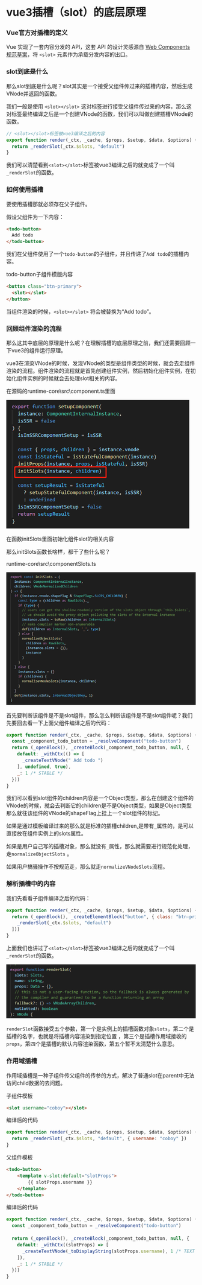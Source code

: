 # vue3插槽（slot）的底层原理

### Vue官方对插槽的定义

Vue 实现了一套内容分发的 API，这套 API 的设计灵感源自 [Web Components 规范草案](https://github.com/w3c/webcomponents/blob/gh-pages/proposals/Slots-Proposal.md)，将 `<slot>` 元素作为承载分发内容的出口。 

### slot到底是什么

那么slot到底是什么呢？slot其实是一个接受父组件传过来的插槽内容，然后生成VNode并返回的函数。

我们一般是使用 `<slot></slot>` 这对标签进行接受父组件传过来的内容，那么这对标签最终编译之后是一个创建VNode的函数，我们可以叫做创建插槽VNode的函数。

```javascript
// <slot></slot>标签被vue3编译之后的内容
export function render(_ctx, _cache, $props, $setup, $data, $options) {
  return _renderSlot(_ctx.$slots, "default")
}
```

我们可以清楚看到`<slot></slot>`标签被vue3编译之后的就变成了一个叫`_renderSlot`的函数。

### 如何使用插槽

要使用插槽那就必须存在父子组件。 

假设父组件为一下内容：

```html
<todo-button>
  Add todo
</todo-button>
```

我们在父组件使用了一个`todo-button`的子组件，并且传递了`Add todo`的插槽内容。

todo-button子组件模版内容

```html
<button class="btn-primary">
  <slot></slot>
</button>
```

当组件渲染的时候，`<slot></slot>` 将会被替换为“Add todo”。 

### 回顾组件渲染的流程

那么这其中底层的原理是什么呢？在理解插槽的底层原理之前，我们还需要回顾一下vue3的组件运行原理。

vue3在渲染VNode的时候，发现VNode的类型是组件类型的时候，就会去走组件渲染的流程。组件渲染的流程就是首先创建组件实例，然后初始化组件实例，在初始化组件实例的时候就会去处理slot相关的内容。

在源码的runtime-core\src\component.ts里面

 ![](./images/slot01.png)

在函数initSlots里面初始化组件slot的相关内容

那么initSlots函数长啥样，都干了些什么呢？

runtime-core\src\componentSlots.ts 

![](./images/slot02.png)

首先要判断该组件是不是slot组件，那么怎么判断该组件是不是slot组件呢？我们先要回去看一下上面父组件编译之后的代码：

```javascript
export function render(_ctx, _cache, $props, $setup, $data, $options) {
  const _component_todo_button = _resolveComponent("todo-button")
  return (_openBlock(), _createBlock(_component_todo_button, null, {
    default: _withCtx(() => [
      _createTextVNode(" Add todo ")
    ], undefined, true),
    _: 1 /* STABLE */
  }))
}
```

我们可以看到slot组件的children内容是一个Object类型，那么在创建这个组件的VNode的时候，就会去判断它的children是不是Object类型，如果是Object类型那么就往该组件的VNode的shapeFlag上挂上一个slot组件的标记。

如果是通过模板编译过来的那么就是标准的插槽children,是带有`_`属性的，是可以直接放在组件实例上的slots属性。

如果是用户自己写的插槽对象，那么就没有`_`属性，那么就需要进行规范化处理，走`normalizeObjectSlots` 。

如果用户搞骚操作不按规范走，那么就走`normalizeVNodeSlots`流程。

### 解析插槽中的内容

我们先看看子组件编译之后的代码：

```javascript
export function render(_ctx, _cache, $props, $setup, $data, $options) {
  return (_openBlock(), _createElementBlock("button", { class: "btn-primary" }, [
    _renderSlot(_ctx.$slots, "default")
  ]))
}
```

上面我们也讲过了`<slot></slot>`标签被vue3编译之后的就变成了一个叫`_renderSlot`的函数。

 ![](./images/slot03.png)

`renderSlot`函数接受五个参数，第一个是实例上的插槽函数对象`slots`，第二个是插槽的名字，也就是将插槽内容渲染到指定位置 ，第三个是插槽作用域接收的`props`，第四个是插槽的默认内容渲染函数，第五个暂不太清楚什么意思。

### 作用域插槽

作用域插槽是一种子组件传父组件的传参的方式，解决了普通slot在parent中无法访问child数据的去问题。

子组件模板

```html
<slot username="coboy"></slot>
```

编译后的代码

```javascript
export function render(_ctx, _cache, $props, $setup, $data, $options) {
  return _renderSlot(_ctx.$slots, "default", { username: "coboy" })
}
```

父组件模板

```html
<todo-button>
    <template v-slot:default="slotProps">
        {{ slotProps.username }}
    </template>
</todo-button>
```

编译后的代码

```javascript
export function render(_ctx, _cache, $props, $setup, $data, $options) {
  const _component_todo_button = _resolveComponent("todo-button")

  return (_openBlock(), _createBlock(_component_todo_button, null, {
    default: _withCtx((slotProps) => [
      _createTextVNode(_toDisplayString(slotProps.username), 1 /* TEXT */)
    ]),
    _: 1 /* STABLE */
  }))
}
```

